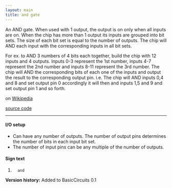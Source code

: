 ```yaml
---
layout: main
title: and gate
---
```


An AND gate. When used with 1 output, the output is on only when all inputs are on. 
When the chip has more than 1 output its inputs are grouped into bit sets. The size of each bit set is equal to the number of outputs.
The chip will AND each input with the corresponding inputs in all bit sets. 

For ex. to AND 3 numbers of 4 bits each together, build the chip with 12 inputs and 4 outputs. Inputs 0-3 represent the 1st number, inputs 4-7 represent the 2nd number and
inputs 8-11 represent the 3rd number. The chip will AND the corresponding bits of each one of the inputs and output the result to the corresponding output pin. 
i.e. The chip will AND inputs 0,4 and 8 and set output pin 0 accordingly it will then and inputs 1,5 and 9 and set output pin 1 and so forth.

on [Wikipedia](http://en.wikipedia.org/wiki/And_gate)

[source code](https://github.com/eisental/BasicCircuits/blob/master/src/main/java/org/tal/basiccircuits/and.java)

* * *


#### I/O setup 
* Can have any number of outputs. The number of output pins determines the number of bits in each input bit set.  
* The number of input pins can be any multiple of the number of outputs.

#### Sign text
1. `   and   `

__Version history:__ Added to BasicCircuits 0.1


